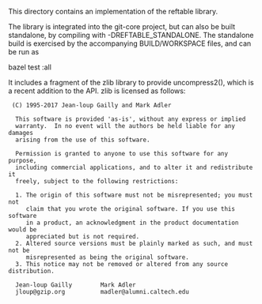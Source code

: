 This directory contains an implementation of the reftable library.

The library is integrated into the git-core project, but can also be built
standalone, by compiling with -DREFTABLE_STANDALONE. The standalone build is
exercised by the accompanying BUILD/WORKSPACE files, and can be run as

  bazel test :all

It includes a fragment of the zlib library to provide uncompress2(), which is a
recent addition to the API. zlib is licensed as follows:

```
 (C) 1995-2017 Jean-loup Gailly and Mark Adler

  This software is provided 'as-is', without any express or implied
  warranty.  In no event will the authors be held liable for any damages
  arising from the use of this software.

  Permission is granted to anyone to use this software for any purpose,
  including commercial applications, and to alter it and redistribute it
  freely, subject to the following restrictions:

  1. The origin of this software must not be misrepresented; you must not
     claim that you wrote the original software. If you use this software
     in a product, an acknowledgment in the product documentation would be
     appreciated but is not required.
  2. Altered source versions must be plainly marked as such, and must not be
     misrepresented as being the original software.
  3. This notice may not be removed or altered from any source distribution.

  Jean-loup Gailly        Mark Adler
  jloup@gzip.org          madler@alumni.caltech.edu
```
